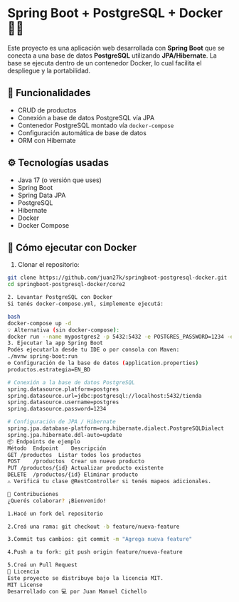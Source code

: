 # Spring Boot + PostgreSQL + Docker 🐘🚀

Este proyecto es una aplicación web desarrollada con **Spring Boot** que se conecta a una base de datos **PostgreSQL** utilizando **JPA/Hibernate**. La base se ejecuta dentro de un contenedor Docker, lo cual facilita el despliegue y la portabilidad.

## 🚀 Funcionalidades

- CRUD de productos
- Conexión a base de datos PostgreSQL vía JPA
- Contenedor PostgreSQL montado vía `docker-compose`
- Configuración automática de base de datos
- ORM con Hibernate

## ⚙️ Tecnologías usadas

- Java 17 (o versión que uses)
- Spring Boot
- Spring Data JPA
- PostgreSQL
- Hibernate
- Docker
- Docker Compose

## 🐳 Cómo ejecutar con Docker

1. Clonar el repositorio:

```bash
git clone https://github.com/juan27k/springboot-postgresql-docker.git
cd springboot-postgresql-docker/core2

2. Levantar PostgreSQL con Docker
Si tenés docker-compose.yml, simplemente ejecutá:

bash
docker-compose up -d
💡 Alternativa (sin docker-compose):
docker run --name mypostgres2 -p 5432:5432 -e POSTGRES_PASSWORD=1234 -e POSTGRES_DB=tienda -d postgres
3. Ejecutar la app Spring Boot
Podés ejecutarla desde tu IDE o por consola con Maven:
./mvnw spring-boot:run
⚙️ Configuración de la base de datos (application.properties)
productos.estrategia=EN_BD

# Conexión a la base de datos PostgreSQL
spring.datasource.platform=postgres
spring.datasource.url=jdbc:postgresql://localhost:5432/tienda
spring.datasource.username=postgres
spring.datasource.password=1234

# Configuración de JPA / Hibernate
spring.jpa.database-platform=org.hibernate.dialect.PostgreSQLDialect
spring.jpa.hibernate.ddl-auto=update
📦 Endpoints de ejemplo
Método	Endpoint	Descripción
GET	/productos	Listar todos los productos
POST	/productos	Crear un nuevo producto
PUT	/productos/{id}	Actualizar producto existente
DELETE	/productos/{id}	Eliminar producto
⚠️ Verificá tu clase @RestController si tenés mapeos adicionales.

🙌 Contribuciones
¿Querés colaborar? ¡Bienvenido!

1.Hacé un fork del repositorio

2.Creá una rama: git checkout -b feature/nueva-feature

3.Commit tus cambios: git commit -m "Agrega nueva feature"

4.Push a tu fork: git push origin feature/nueva-feature

5.Creá un Pull Request
📄 Licencia
Este proyecto se distribuye bajo la licencia MIT.
MIT License
Desarrollado con 💻 por Juan Manuel Cichello


